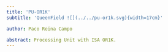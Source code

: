 ```yaml
---
title: 'PU-OR1K'
subtitle: 'QueenField ![](../../pu-or1k.svg){width=17cm}'

author: Paco Reina Campo

abstract: Processing Unit with ISA OR1K.
---
```

